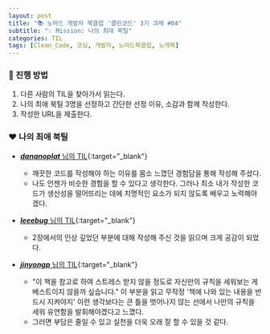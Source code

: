 ```yaml
---
layout: post
title: "📚 노마드 개발자 북클럽 '클린코드' 3기 과제 #04"
subtitle: "💡 Mission: 나의 최대 북틸"
categories: TIL
tags: [Clean_Code, 코딩, 개발자, 노마드북클럽, 노개북]
---
```


### 📣 진행 방법

1. 다른 사람의 TIL을 찾아가서 읽는다.
2. 나의 최애 북틸 3명을 선정하고 간단한 선정 이유, 소감과 함께 작성한다.
3. 작성한 URL을 제출한다.

### ❤️ 나의 최애 북틸

- [**_dananoplat_** 님의 TIL](https://nomadcoders.co/community/thread/2105){:target="\_blank"}

  - 깨끗한 코드를 작성해야 하는 이유를 몸소 느꼈던 경험담을 통해 작성해 주셨다.
  - 나도 언젠가 비슷한 경험을 할 수 있다고 생각한다. 그러나 최소 내가 작성한 코드가 생산성을 떨어뜨리는 데에 치명적인 요소가 되지 않도록 배우고 노력해야겠다.

<p></p>

- [**_leeebug_** 님의 TIL](https://nomadcoders.co/community/thread/4496){:target="\_blank"}

  - 2장에서의 인상 깊었던 부분에 대해 작성해 주신 것을 읽으며 크게 공감이 되었다.

<p></p>

- [**_jinyongp_** 님의 TIL](https://jinyongp.dev/blog/clean-code-2%EC%9E%A5-%EC%9D%98%EB%AF%B8-%EC%9E%88%EB%8A%94-%EC%9D%B4%EB%A6%84/){:target="\_blank"}

  - "이 책을 참고로 하여 스트레스 받지 않을 정도로 자신만의 규칙을 세워보는 게 베스트이지 않을까 싶습니다." 이 부분을 읽고 무작정 '책에 나와 있는 내용을 반드시 지켜야지' 이런 생각보다는 큰 틀을 벗어나지 않는 선에서 나만의 규칙을 세워 유연함을 발휘해야겠다고 느꼈다.
  - 그러면 부담은 줄일 수 있고 실천을 더욱 오래 잘 할 수 있을 것 같다.
